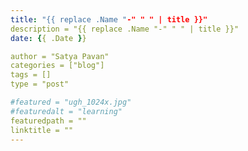 ```yaml
---
title: "{{ replace .Name "-" " " | title }}"
description = "{{ replace .Name "-" " " | title }}"
date: {{ .Date }}

author = "Satya Pavan"
categories = ["blog"]
tags = []
type = "post"

#featured = "ugh_1024x.jpg"
#featuredalt = "learning"
featuredpath = ""
linktitle = ""
---
```


